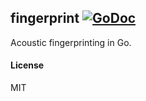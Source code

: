 ## fingerprint [![GoDoc](https://godoc.org/github.com/go-fingerprint/fingerprint?status.svg)](https://godoc.org/github.com/go-fingerprint/fingerprint)

Acoustic fingerprinting in Go.

#### License

MIT
